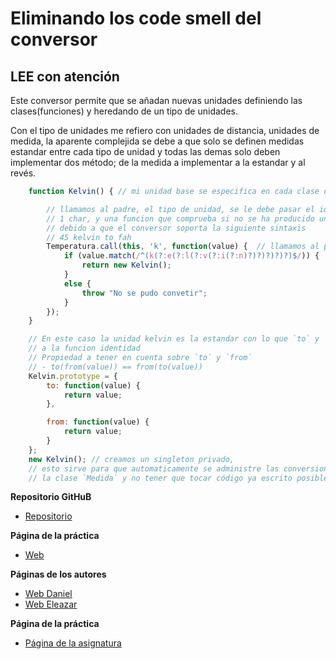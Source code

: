 # Eliminando los code smell del conversor

## LEE con atención
Este conversor permite que se añadan nuevas unidades definiendo las clases(funciones) y heredando de un
tipo de unidades.

Con el tipo de unidades me refiero con unidades de distancia, unidades de medida, la aparente complejida
se debe a que solo se definen medidas estandar entre cada tipo de unidad y todas las demas solo deben
implementar dos método; de la medida a implementar a la estandar y al revés.

~~~~~javascript
    function Kelvin() { // mi unidad base se especifica en cada clase de unidad

        // llamamos al padre, el tipo de unidad, se le debe pasar el identificador
        // 1 char, y una funcion que comprueba si no se ha producido un error en el tipeo
        // debido a que el conversor soporta la siguiente sintaxis
        // 45 kelvin to fah
        Temperatura.call(this, 'k', function(value) {  // llamamos al padre con el 
            if (value.match(/^(k(?:e(?:l(?:v(?:i(?:n)?)?)?)?)?)$/)) {
                return new Kelvin();
            }
            else {
                throw "No se pudo convetir";
            }
        });
    }

    // En este caso la unidad kelvin es la estandar con lo que `to` y `from` son equivalentes
    // a la funcion identidad
    // Propiedad a tener en cuenta sobre `to` y `from`
    // - to(from(value)) == from(to(value))
    Kelvin.prototype = {
        to: function(value) {
            return value;
        },

        from: function(value) {
            return value;
        }
    };
    new Kelvin(); // creamos un singleton privado,
    // esto sirve para que automaticamente se administre las conversiones posibles desde
    // la clase `Medida` y no tener que tocar código ya escrito posible
~~~~~

**Repositorio GitHuB**

* [Repositorio](https://github.com/ULL-ESIT-GRADOII-PL/eliminacion-del-switch-ele-daniel-1)

**Página de la práctica**

* [Web](http://ull-esit-gradoii-pl.github.io/eliminacion-del-switch-ele-daniel-1/)

**Páginas de los autores**

* [Web Daniel](http://alu0100783230.github.io/)
* [Web Eleazar](http://elediaz.github.io/public/portafolio.html)


**Página de la práctica**

* [Página de la asignatura](https://campusvirtual.ull.es/1516/mod/page/view.php?id=177984)
